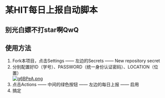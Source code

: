 # 某HIT每日上报自动脚本  
## 别光白嫖不打star啊QwQ
## 使用方法
1.  Fork本项目，点击Settings —— 左边的Secrets —— New repository secret  
2.  分别配置好ID（学号）、PASSWORD（统一身份认证密码）、LOCATION（位置）  
[![g6BPeA.png](https://z3.ax1x.com/2021/05/15/g6BPeA.png)](https://imgtu.com/i/g6BPeA)  
3.  点击Actions —— 中间的绿色按钮 —— 左边的每日上报 —— 启用  
4.  搞定
